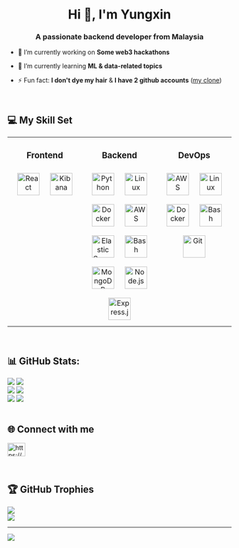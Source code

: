 <h1 align="center">Hi 👋, I'm Yungxin</h1>
<h3 align="center">A passionate backend developer from Malaysia</h3>

- 🔭 I’m currently working on **Some web3 hackathons**

- 🌱 I’m currently learning **ML & data-related topics**

- ⚡ Fun fact: **I don't dye my hair** & **I have 2 github accounts** ([my clone](https://github.com/shinyungxin))
<br/>

## 💻 My Skill Set  
<table align="center"><tr><td valign="top" width="33%" >

<h3 align="center"> Frontend  </h3>
<div align="center">  
<a href="https://reactjs.org/" target="_blank"><img style="margin: 10px" src="https://profilinator.rishav.dev/skills-assets/react-original-wordmark.svg" alt="React" height="50" /></a>  
<a href="https://www.elastic.co/kibana/" target="_blank"><img style="margin: 10px" src="https://profilinator.rishav.dev/skills-assets/kibana.png" alt="Kibana" height="50" /></a>  
</div>

</td><td valign="top" width="33%">



<h3 align="center"> Backend  </h3>
<div align="center">  
<a href="https://www.python.org/" target="_blank"><img style="margin: 10px" src="https://profilinator.rishav.dev/skills-assets/python-original.svg" alt="Python" height="50" /></a>  
<a href="https://www.linux.org/" target="_blank"><img style="margin: 10px" src="https://profilinator.rishav.dev/skills-assets/linux-original.svg" alt="Linux" height="50" /></a>  
<a href="https://www.docker.com/" target="_blank"><img style="margin: 10px" src="https://profilinator.rishav.dev/skills-assets/docker-original-wordmark.svg" alt="Docker" height="50" /></a>  
<a href="https://aws.amazon.com/" target="_blank"><img style="margin: 10px" src="https://profilinator.rishav.dev/skills-assets/amazonwebservices-original-wordmark.svg" alt="AWS" height="50" /></a>  
<a href="https://www.elastic.co/" target="_blank"><img style="margin: 10px" src="https://profilinator.rishav.dev/skills-assets/elasticsearch.png" alt="Elastic Search" height="50" /></a>  
<a href="https://www.gnu.org/software/bash/" target="_blank"><img style="margin: 10px" src="https://profilinator.rishav.dev/skills-assets/gnu_bash-icon.svg" alt="Bash" height="50" /></a>  
<a href="https://www.mongodb.com/" target="_blank"><img style="margin: 10px" src="https://profilinator.rishav.dev/skills-assets/mongodb-original-wordmark.svg" alt="MongoDB" height="50" /></a>  
<a href="https://nodejs.org/" target="_blank"><img style="margin: 10px" src="https://profilinator.rishav.dev/skills-assets/nodejs-original-wordmark.svg" alt="Node.js" height="50" /></a>  
<a href="https://expressjs.com/" target="_blank"><img style="margin: 10px" src="https://profilinator.rishav.dev/skills-assets/express-original-wordmark.svg" alt="Express.js" height="50" /></a>  
</div>

</td><td valign="top" width="33%">



<h3 align="center"> DevOps  </h3>
<div align="center">  
<a href="https://aws.amazon.com/" target="_blank"><img style="margin: 10px" src="https://profilinator.rishav.dev/skills-assets/amazonwebservices-original-wordmark.svg" alt="AWS" height="50" /></a>  
<a href="https://www.linux.org/" target="_blank"><img style="margin: 10px" src="https://profilinator.rishav.dev/skills-assets/linux-original.svg" alt="Linux" height="50" /></a>  
<a href="https://www.docker.com/" target="_blank"><img style="margin: 10px" src="https://profilinator.rishav.dev/skills-assets/docker-original-wordmark.svg" alt="Docker" height="50" /></a>  
<a href="https://www.gnu.org/software/bash/" target="_blank"><img style="margin: 10px" src="https://profilinator.rishav.dev/skills-assets/gnu_bash-icon.svg" alt="Bash" height="50" /></a>  
<a href="https://github.com/" target="_blank"><img style="margin: 10px" src="https://profilinator.rishav.dev/skills-assets/git-scm-icon.svg" alt="Git" height="50" /></a>  
</div>

</td></tr></table>  
<br/>

## 📊 GitHub Stats:
![](https://github-readme-stats.vercel.app/api?username=yungxinkawaii&show_icons=true&count_private=true&hide_border=true&theme=radical)
![](https://github-readme-stats.vercel.app/api?username=shinyungxin&show_icons=true&count_private=true&hide_border=true&theme=radical)<br/>
![](https://github-readme-streak-stats.herokuapp.com/?user=yungxinkawaii&theme=radical&hide_border=true)
![](https://github-readme-streak-stats.herokuapp.com/?user=shinyungxin&theme=radical&hide_border=true)<br/>
![](https://github-readme-stats.vercel.app/api/top-langs/?username=yungxinkawaii&theme=radical&hide_border=true&include_all_commits=true&count_private=true&layout=compact)
![](https://github-readme-stats.vercel.app/api/top-langs/?username=shinyungxin&theme=radical&hide_border=true&include_all_commits=true&count_private=true&layout=compact)
<br/>
<br/>


## 🌐 Connect with me
<p align="left">
<a href="https://linkedin.com/in/https://www.linkedin.com/in/yungxin-shin/" target="blank"><img align="center" src="https://raw.githubusercontent.com/rahuldkjain/github-profile-readme-generator/master/src/images/icons/Social/linked-in-alt.svg" alt="https://www.linkedin.com/in/yungxin-shin/" height="30" width="40" /></a>
</p>  
<br/>

## 🏆 GitHub Trophies
![](https://github-profile-trophy.vercel.app/?username=yungxinkawaii&theme=radical&no-frame=true&no-bg=false&margin-w=4)<br/>
![](https://github-profile-trophy.vercel.app/?username=shinyungxin&theme=radical&no-frame=true&no-bg=false&margin-w=4)

---
[![](https://visitcount.itsvg.in/api?id=yungxinkawaii&icon=0&color=0)](https://visitcount.itsvg.in)



<!---
yungxinkawaii/yungxinkawaii is a ✨ special ✨ repository because its `README.md` (this file) appears on your GitHub profile.
You can click the Preview link to take a look at your changes.
<p>&nbsp;<img align="center" src="https://github-readme-stats.vercel.app/api?username=shinyungxin&show_icons=true&locale=en" alt="shinyungxin" /></p>
--->
